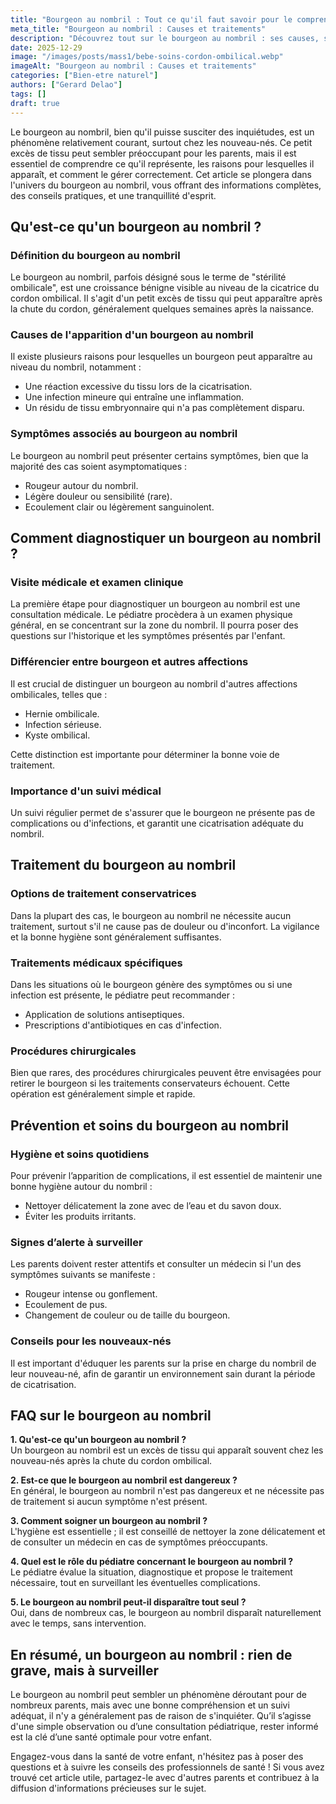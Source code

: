 ```yaml
---
title: "Bourgeon au nombril : Tout ce qu'il faut savoir pour le comprendre"
meta_title: "Bourgeon au nombril : Causes et traitements"
description: "Découvrez tout sur le bourgeon au nombril : ses causes, symptômes et traitements pour une santé optimale."
date: 2025-12-29
image: "/images/posts/mass1/bebe-soins-cordon-ombilical.webp"
imageAlt: "Bourgeon au nombril : Causes et traitements"
categories: ["Bien-etre naturel"]
authors: ["Gerard Delao"]
tags: []
draft: true
---
```



Le bourgeon au nombril, bien qu'il puisse susciter des inquiétudes, est un phénomène relativement courant, surtout chez les nouveau-nés. Ce petit excès de tissu peut sembler préoccupant pour les parents, mais il est essentiel de comprendre ce qu'il représente, les raisons pour lesquelles il apparaît, et comment le gérer correctement. Cet article se plongera dans l'univers du bourgeon au nombril, vous offrant des informations complètes, des conseils pratiques, et une tranquillité d'esprit.

## Qu'est-ce qu'un bourgeon au nombril ?

### Définition du bourgeon au nombril

Le bourgeon au nombril, parfois désigné sous le terme de "stérilité ombilicale", est une croissance bénigne visible au niveau de la cicatrice du cordon ombilical. Il s'agit d'un petit excès de tissu qui peut apparaître après la chute du cordon, généralement quelques semaines après la naissance.

### Causes de l'apparition d'un bourgeon au nombril

Il existe plusieurs raisons pour lesquelles un bourgeon peut apparaître au niveau du nombril, notamment :
- Une réaction excessive du tissu lors de la cicatrisation.
- Une infection mineure qui entraîne une inflammation.
- Un résidu de tissu embryonnaire qui n'a pas complètement disparu.

### Symptômes associés au bourgeon au nombril

Le bourgeon au nombril peut présenter certains symptômes, bien que la majorité des cas soient asymptomatiques :
- Rougeur autour du nombril.
- Légère douleur ou sensibilité (rare).
- Ecoulement clair ou légèrement sanguinolent.

## Comment diagnostiquer un bourgeon au nombril ?

### Visite médicale et examen clinique

La première étape pour diagnostiquer un bourgeon au nombril est une consultation médicale. Le pédiatre procèdera à un examen physique général, en se concentrant sur la zone du nombril. Il pourra poser des questions sur l'historique et les symptômes présentés par l'enfant.

### Différencier entre bourgeon et autres affections

Il est crucial de distinguer un bourgeon au nombril d'autres affections ombilicales, telles que :
- Hernie ombilicale.
- Infection sérieuse.
- Kyste ombilical.

Cette distinction est importante pour déterminer la bonne voie de traitement.

### Importance d'un suivi médical

Un suivi régulier permet de s'assurer que le bourgeon ne présente pas de complications ou d'infections, et garantit une cicatrisation adéquate du nombril.

## Traitement du bourgeon au nombril

### Options de traitement conservatrices

Dans la plupart des cas, le bourgeon au nombril ne nécessite aucun traitement, surtout s'il ne cause pas de douleur ou d'inconfort. La vigilance et la bonne hygiène sont généralement suffisantes.

### Traitements médicaux spécifiques

Dans les situations où le bourgeon génère des symptômes ou si une infection est présente, le pédiatre peut recommander :
- Application de solutions antiseptiques.
- Prescriptions d'antibiotiques en cas d'infection.

### Procédures chirurgicales

Bien que rares, des procédures chirurgicales peuvent être envisagées pour retirer le bourgeon si les traitements conservateurs échouent. Cette opération est généralement simple et rapide.

## Prévention et soins du bourgeon au nombril

### Hygiène et soins quotidiens

Pour prévenir l’apparition de complications, il est essentiel de maintenir une bonne hygiène autour du nombril :
- Nettoyer délicatement la zone avec de l’eau et du savon doux.
- Éviter les produits irritants.

### Signes d’alerte à surveiller

Les parents doivent rester attentifs et consulter un médecin si l'un des symptômes suivants se manifeste :
- Rougeur intense ou gonflement.
- Ecoulement de pus.
- Changement de couleur ou de taille du bourgeon.

### Conseils pour les nouveaux-nés

Il est important d'éduquer les parents sur la prise en charge du nombril de leur nouveau-né, afin de garantir un environnement sain durant la période de cicatrisation.

## FAQ sur le bourgeon au nombril

**1. Qu'est-ce qu'un bourgeon au nombril ?**  
Un bourgeon au nombril est un excès de tissu qui apparaît souvent chez les nouveau-nés après la chute du cordon ombilical.

**2. Est-ce que le bourgeon au nombril est dangereux ?**  
En général, le bourgeon au nombril n'est pas dangereux et ne nécessite pas de traitement si aucun symptôme n'est présent.

**3. Comment soigner un bourgeon au nombril ?**  
L'hygiène est essentielle ; il est conseillé de nettoyer la zone délicatement et de consulter un médecin en cas de symptômes préoccupants.

**4. Quel est le rôle du pédiatre concernant le bourgeon au nombril ?**  
Le pédiatre évalue la situation, diagnostique et propose le traitement nécessaire, tout en surveillant les éventuelles complications.

**5. Le bourgeon au nombril peut-il disparaître tout seul ?**  
Oui, dans de nombreux cas, le bourgeon au nombril disparaît naturellement avec le temps, sans intervention.

## En résumé, un bourgeon au nombril : rien de grave, mais à surveiller

Le bourgeon au nombril peut sembler un phénomène déroutant pour de nombreux parents, mais avec une bonne compréhension et un suivi adéquat, il n'y a généralement pas de raison de s'inquiéter. Qu’il s’agisse d'une simple observation ou d’une consultation pédiatrique, rester informé est la clé d’une santé optimale pour votre enfant.

Engagez-vous dans la santé de votre enfant, n'hésitez pas à poser des questions et à suivre les conseils des professionnels de santé ! Si vous avez trouvé cet article utile, partagez-le avec d'autres parents et contribuez à la diffusion d'informations précieuses sur le sujet.


